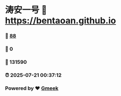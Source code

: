 # 涛安一号 :link: https://bentaoan.github.io 
### :page_facing_up: [88](https://bentaoan.github.io/tag.html) 
### :speech_balloon: 0 
### :hibiscus: 131590 
### :alarm_clock: 2025-07-21 00:37:12 
### Powered by :heart: [Gmeek](https://github.com/Meekdai/Gmeek)
